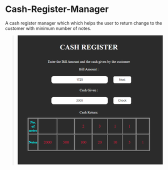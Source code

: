 # Cash-Register-Manager
A cash register manager which which helps the user to return change to the customer with minimum number of notes.
> ![alt text](https://github.com/am4n-raj/Cash-Register-Manager/blob/main/cashreg.png)
